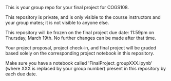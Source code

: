 This is your group repo for your final project for COGS108.

This repository is private, and is only visible to the course instructors and your group mates; it is not visible to anyone else.

This repository will be frozen on the final project due date: 11:59pm on Thursday, March 19th. No further changes can be made after that time.

Your project proposal, project check-in, and final project will be graded based solely on the corresponding project notebook in this repository.

Make sure you have a notebook called 'FinalProject_groupXXX.ipynb' (where XXX is replaced by your group number) present in this repository by each due date.
